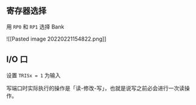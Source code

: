 ## 寄存器选择

用 `RP0` 和 `RP1` 选择 Bank

![[Pasted image 20220221154822.png]]

## I/O 口

设置 `TRISx = 1` 为输入

写端口时实际执行的操作是「读-修改-写」，也就是说写之前必会进行一次读操作。